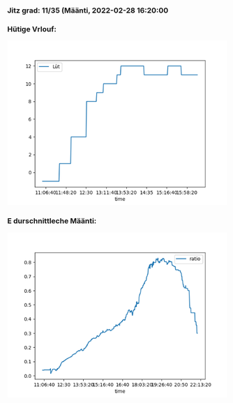 ### Jitz grad: 11/35 (Määnti, 2022-02-28 16:20:00

### Hütige Vrlouf:
![Graph](Today.png)

### E durschnittleche Määnti:
![Graph](Määnti.png)